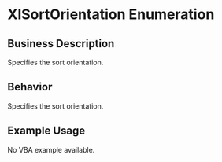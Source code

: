 # XlSortOrientation Enumeration

## Business Description
Specifies the sort orientation.

## Behavior
Specifies the sort orientation.

## Example Usage
No VBA example available.